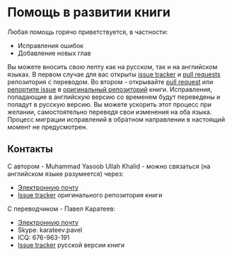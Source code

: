 # Помощь в развитии книги

Любая помощь горячо приветствуется, в частности:

 - Исправления ошибок
 - Добавление новых глав

Вы можете вносить свою лепту как на русском, так и на английском языках.
В первом случае для вас открыты [issue tracker][4] и [pull requests][5]
репозитория с переводом. Во втором - открывайте [pull request][1] или
[репортите issue][2] в [оригинальный репозиторий][2] книги. Исправления,
попадающие в английскую версию со временем будут переведены и попадут в
русскую версию. Вы можете ускорить этот процесс при желании, самостоятельно
переведя свои изменения на оба языка. Процесс миграции исправлений в обратном
направлении в настоящий момент не предусмотрен.

## Контакты

С автором - Muhammad Yasoob Ullah Khalid - можно связаться (на английском
языке разумеется) через:

 - [Электронную почту](mailto:yasoob.khld@gmail.com)
 - [Issue tracker][2] оригинального репозитория книги

С переводчиком - Павел Каратеев:

 - [Электронную почту]()
 - Skype: karateev.pavel
 - ICQ: 676-963-191
 - [Issue tracker][4] русской версии книги

 [1]: https://github.com/yasoob/intermediatePython/pull/new/master
 [2]: https://github.com/yasoob/intermediatePython/issues/new
 [3]: https://github.com/yasoob/intermediatePython
 [4]: https://github.com/lancelote/interpy-ru/issues/new
 [5]: https://github.com/lancelote/interpy-ru/pull/new/master
